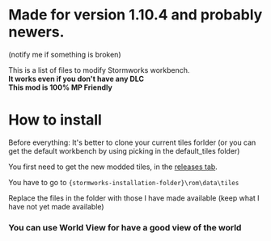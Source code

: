# Made for version 1.10.4 and probably newers.
(notify me if something is broken)

This is a list of files to modify Stormworks workbench. <br>
**It works even if you don't have any DLC**<br>
**This mod is 100% MP Friendly**

# How to install
Before everything: It's better to clone your current tiles forlder (or you can get the default workbench by using picking in the default_tiles folder)

You first need to get the new modded tiles, in the [releases tab](https://github.com/Meb-Do-Stuff/stormworks-custom-workbench/releases/).

You have to go to `{stormworks-installation-folder}\rom\data\tiles`

Replace the files in the folder with those I have made available (keep what I have not yet made available)

<h3>You can use World View for have a good view of the world</h3>
